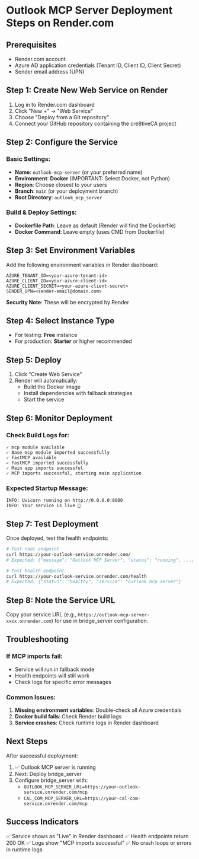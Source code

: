 # Outlook MCP Server Deployment Steps on Render.com

## Prerequisites
- Render.com account
- Azure AD application credentials (Tenant ID, Client ID, Client Secret)
- Sender email address (UPN)

## Step 1: Create New Web Service on Render

1. Log in to Render.com dashboard
2. Click "New +" → "Web Service"
3. Choose "Deploy from a Git repository"
4. Connect your GitHub repository containing the cre8tiveCA project

## Step 2: Configure the Service

### Basic Settings:
- **Name**: `outlook-mcp-server` (or your preferred name)
- **Environment**: **Docker** (IMPORTANT: Select Docker, not Python)
- **Region**: Choose closest to your users
- **Branch**: `main` (or your deployment branch)
- **Root Directory**: `outlook_mcp_server`

### Build & Deploy Settings:
- **Dockerfile Path**: Leave as default (Render will find the Dockerfile)
- **Docker Command**: Leave empty (uses CMD from Dockerfile)

## Step 3: Set Environment Variables

Add the following environment variables in Render dashboard:

```
AZURE_TENANT_ID=<your-azure-tenant-id>
AZURE_CLIENT_ID=<your-azure-client-id>  
AZURE_CLIENT_SECRET=<your-azure-client-secret>
SENDER_UPN=<sender-email@domain.com>
```

**Security Note**: These will be encrypted by Render

## Step 4: Select Instance Type

- For testing: **Free** instance
- For production: **Starter** or higher recommended

## Step 5: Deploy

1. Click "Create Web Service"
2. Render will automatically:
   - Build the Docker image
   - Install dependencies with fallback strategies
   - Start the service

## Step 6: Monitor Deployment

### Check Build Logs for:
```
✓ mcp module available
✓ Base mcp module imported successfully
✓ FastMCP available
✓ FastMCP imported successfully
✓ Main app imports successful
✓ MCP imports successful, starting main application
```

### Expected Startup Message:
```
INFO: Uvicorn running on http://0.0.0.0:8000
INFO: Your service is live 🎉
```

## Step 7: Test Deployment

Once deployed, test the health endpoints:

```bash
# Test root endpoint
curl https://your-outlook-service.onrender.com/
# Expected: {"message": "Outlook MCP Server", "status": "running", ...}

# Test health endpoint
curl https://your-outlook-service.onrender.com/health
# Expected: {"status": "healthy", "service": "outlook_mcp_server"}
```

## Step 8: Note the Service URL

Copy your service URL (e.g., `https://outlook-mcp-server-xxxx.onrender.com`) for use in bridge_server configuration.

## Troubleshooting

### If MCP imports fail:
- Service will run in fallback mode
- Health endpoints will still work
- Check logs for specific error messages

### Common Issues:
1. **Missing environment variables**: Double-check all Azure credentials
2. **Docker build fails**: Check Render build logs
3. **Service crashes**: Check runtime logs in Render dashboard

## Next Steps

After successful deployment:
1. ✅ Outlook MCP server is running
2. Next: Deploy bridge_server
3. Configure bridge_server with:
   - `OUTLOOK_MCP_SERVER_URL=https://your-outlook-service.onrender.com/mcp`
   - `CAL_COM_MCP_SERVER_URL=https://your-cal-com-service.onrender.com/mcp`

## Success Indicators

✅ Service shows as "Live" in Render dashboard
✅ Health endpoints return 200 OK
✅ Logs show "MCP imports successful"
✅ No crash loops or errors in runtime logs
